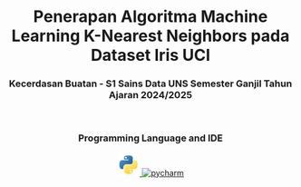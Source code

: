 <h1 align="center">Penerapan Algoritma Machine Learning K-Nearest Neighbors pada Dataset Iris UCI</h1>
<h3 align="center">Kecerdasan Buatan - S1 Sains Data UNS Semester Ganjil Tahun Ajaran 2024/2025</h3>

<br>

<h3 align="center">Programming Language and IDE</h3>
<p align="center"> 
  <a href="https://www.python.org/" target="_blank" rel="noreferrer">
    <img src="https://raw.githubusercontent.com/devicons/devicon/master/icons/python/python-original.svg"
      alt="python" width="40" height="40"/> 
  </a>
  <a href="https://www.jetbrains.com/pycharm/" target="_blank" rel="noreferrer">
    <img src="https://resources.jetbrains.com/storage/products/pycharm/img/meta/pycharm_logo_300x300.png"
      alt="pycharm" width="40" height="40"/>
  </a>
</p>
